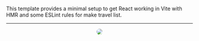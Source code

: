 This template provides a minimal setup to get React working in Vite with HMR and some ESLint rules for make travel list.

<hr/>
<div align="center">
<img src = "./src/assets/img.png" style = "border-radius:10px">
</div>
